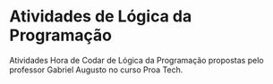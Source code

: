 # Atividades de Lógica da Programação

Atividades Hora de Codar de Lógica da Programação propostas pelo professor Gabriel Augusto no curso Proa Tech. 
